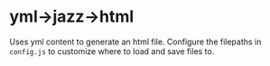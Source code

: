 # yml->jazz->html

Uses yml content to generate an html file.
Configure the filepaths in `config.js` to customize where to load and save files to.
